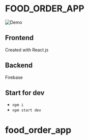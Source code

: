 # FOOD_ORDER_APP
![Demo]()
## Frontend 
Created with React.js 
## Backend 
Firebase
## Start for dev
- `npm i`
- `npm start dev`
# food_order_app
